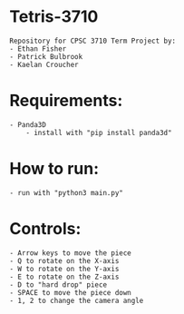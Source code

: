 # Tetris-3710

    Repository for CPSC 3710 Term Project by:
    - Ethan Fisher
    - Patrick Bulbrook
    - Kaelan Croucher

# Requirements:

    - Panda3D
        - install with "pip install panda3d"

# How to run:

    - run with "python3 main.py"

# Controls:

    - Arrow keys to move the piece
    - Q to rotate on the X-axis
    - W to rotate on the Y-axis
    - E to rotate on the Z-axis
    - D to "hard drop" piece
    - SPACE to move the piece down
    - 1, 2 to change the camera angle
